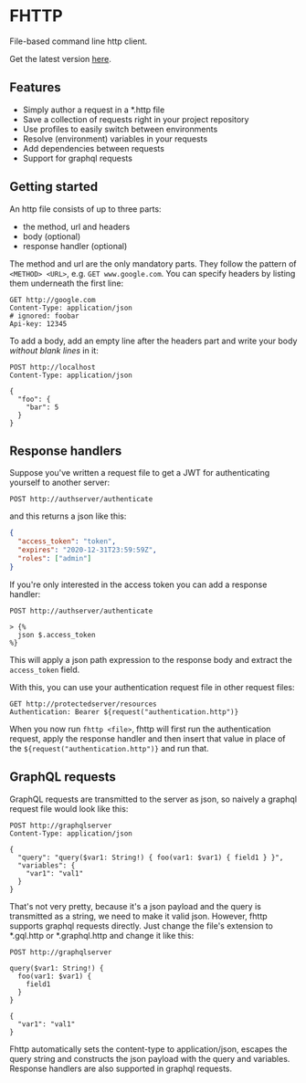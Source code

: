 # FHTTP

File-based command line http client.

Get the latest version [here](https://github.com/Leopard2A5/fhttp/releases).

## Features
* Simply author a request in a *.http file
* Save a collection of requests right in your project repository
* Use profiles to easily switch between environments
* Resolve (environment) variables in your requests
* Add dependencies between requests
* Support for graphql requests

## Getting started

An http file consists of up to three parts:
* the method, url and headers
* body (optional)
* response handler (optional)

The method and url are the only mandatory parts. They follow the pattern of `<METHOD> <URL>`, e.g.  `GET www.google.com`.
You can specify headers by listing them underneath the first line:

```http request
GET http://google.com
Content-Type: application/json
# ignored: foobar
Api-key: 12345
```

To add a body, add an empty line after the headers part and write your body *without blank lines* in it:

```http request
POST http://localhost
Content-Type: application/json

{
  "foo": {
    "bar": 5
  }
}
```

## Response handlers

Suppose you've written a request file to get a JWT for authenticating yourself to another server:
```http request
POST http://authserver/authenticate
```

and this returns a json like this:
```json
{
  "access_token": "token",
  "expires": "2020-12-31T23:59:59Z",
  "roles": ["admin"]
}
```

If you're only interested in the access token you can add a response handler:
```http request
POST http://authserver/authenticate

> {%
  json $.access_token
%}
```

This will apply a json path expression to the response body and extract the `access_token` field.

With this, you can use your authentication request file in other request files:

```http request
GET http://protectedserver/resources
Authentication: Bearer ${request("authentication.http")}
```

When you now run `fhttp <file>`, fhttp will first run the authentication request, apply the response handler and then insert that value in place of the `${request("authentication.http")}` and run that.

## GraphQL requests

GraphQL requests are transmitted to the server as json, so naively a graphql request file would look like this:
```http request
POST http://graphqlserver
Content-Type: application/json

{
  "query": "query($var1: String!) { foo(var1: $var1) { field1 } }",
  "variables": {
    "var1": "val1"
  }
}
```

That's not very pretty, because it's a json payload and the query is transmitted as a string, we need to make it valid json. However, fhttp supports graphql requests directly. Just change the file's extension to *.gql.http or *.graphql.http and change it like this:
```http request
POST http://graphqlserver

query($var1: String!) {
  foo(var1: $var1) {
    field1
  }
}

{
  "var1": "val1"
}
``` 

Fhttp automatically sets the content-type to application/json, escapes the query string and constructs the json payload with the query and variables. Response handlers are also supported in graphql requests.
